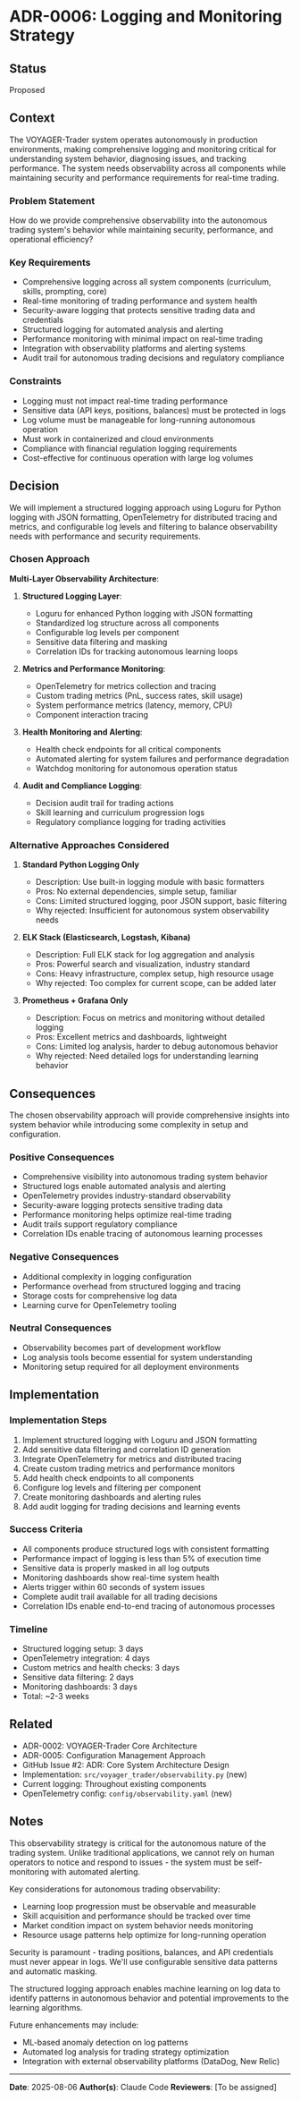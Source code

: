 # ADR-0006: Logging and Monitoring Strategy

## Status

Proposed

## Context

The VOYAGER-Trader system operates autonomously in production environments, making comprehensive logging and monitoring critical for understanding system behavior, diagnosing issues, and tracking performance. The system needs observability across all components while maintaining security and performance requirements for real-time trading.

### Problem Statement

How do we provide comprehensive observability into the autonomous trading system's behavior while maintaining security, performance, and operational efficiency?

### Key Requirements

- Comprehensive logging across all system components (curriculum, skills, prompting, core)
- Real-time monitoring of trading performance and system health
- Security-aware logging that protects sensitive trading data and credentials
- Structured logging for automated analysis and alerting
- Performance monitoring with minimal impact on real-time trading
- Integration with observability platforms and alerting systems
- Audit trail for autonomous trading decisions and regulatory compliance

### Constraints

- Logging must not impact real-time trading performance
- Sensitive data (API keys, positions, balances) must be protected in logs
- Log volume must be manageable for long-running autonomous operation
- Must work in containerized and cloud environments
- Compliance with financial regulation logging requirements
- Cost-effective for continuous operation with large log volumes

## Decision

We will implement a structured logging approach using Loguru for Python logging with JSON formatting, OpenTelemetry for distributed tracing and metrics, and configurable log levels and filtering to balance observability needs with performance and security requirements.

### Chosen Approach

**Multi-Layer Observability Architecture**:

1. **Structured Logging Layer**:
   - Loguru for enhanced Python logging with JSON formatting
   - Standardized log structure across all components
   - Configurable log levels per component
   - Sensitive data filtering and masking
   - Correlation IDs for tracking autonomous learning loops

2. **Metrics and Performance Monitoring**:
   - OpenTelemetry for metrics collection and tracing
   - Custom trading metrics (PnL, success rates, skill usage)
   - System performance metrics (latency, memory, CPU)
   - Component interaction tracing

3. **Health Monitoring and Alerting**:
   - Health check endpoints for all critical components
   - Automated alerting for system failures and performance degradation
   - Watchdog monitoring for autonomous operation status

4. **Audit and Compliance Logging**:
   - Decision audit trail for trading actions
   - Skill learning and curriculum progression logs
   - Regulatory compliance logging for trading activities

### Alternative Approaches Considered

1. **Standard Python Logging Only**
   - Description: Use built-in logging module with basic formatters
   - Pros: No external dependencies, simple setup, familiar
   - Cons: Limited structured logging, poor JSON support, basic filtering
   - Why rejected: Insufficient for autonomous system observability needs

2. **ELK Stack (Elasticsearch, Logstash, Kibana)**
   - Description: Full ELK stack for log aggregation and analysis
   - Pros: Powerful search and visualization, industry standard
   - Cons: Heavy infrastructure, complex setup, high resource usage
   - Why rejected: Too complex for current scope, can be added later

3. **Prometheus + Grafana Only**
   - Description: Focus on metrics and monitoring without detailed logging
   - Pros: Excellent metrics and dashboards, lightweight
   - Cons: Limited log analysis, harder to debug autonomous behavior
   - Why rejected: Need detailed logs for understanding learning behavior

## Consequences

The chosen observability approach will provide comprehensive insights into system behavior while introducing some complexity in setup and configuration.

### Positive Consequences

- Comprehensive visibility into autonomous trading system behavior
- Structured logs enable automated analysis and alerting
- OpenTelemetry provides industry-standard observability
- Security-aware logging protects sensitive trading data
- Performance monitoring helps optimize real-time trading
- Audit trails support regulatory compliance
- Correlation IDs enable tracing of autonomous learning processes

### Negative Consequences

- Additional complexity in logging configuration
- Performance overhead from structured logging and tracing
- Storage costs for comprehensive log data
- Learning curve for OpenTelemetry tooling

### Neutral Consequences

- Observability becomes part of development workflow
- Log analysis tools become essential for system understanding
- Monitoring setup required for all deployment environments

## Implementation

### Implementation Steps

1. Implement structured logging with Loguru and JSON formatting
2. Add sensitive data filtering and correlation ID generation
3. Integrate OpenTelemetry for metrics and distributed tracing
4. Create custom trading metrics and performance monitors
5. Add health check endpoints to all components
6. Configure log levels and filtering per component
7. Create monitoring dashboards and alerting rules
8. Add audit logging for trading decisions and learning events

### Success Criteria

- All components produce structured logs with consistent formatting
- Performance impact of logging is less than 5% of execution time
- Sensitive data is properly masked in all log outputs
- Monitoring dashboards show real-time system health
- Alerts trigger within 60 seconds of system issues
- Complete audit trail available for all trading decisions
- Correlation IDs enable end-to-end tracing of autonomous processes

### Timeline

- Structured logging setup: 3 days
- OpenTelemetry integration: 4 days
- Custom metrics and health checks: 3 days
- Sensitive data filtering: 2 days
- Monitoring dashboards: 3 days
- Total: ~2-3 weeks


## Related

- ADR-0002: VOYAGER-Trader Core Architecture
- ADR-0005: Configuration Management Approach
- GitHub Issue #2: ADR: Core System Architecture Design
- Implementation: `src/voyager_trader/observability.py` (new)
- Current logging: Throughout existing components
- OpenTelemetry config: `config/observability.yaml` (new)

## Notes

This observability strategy is critical for the autonomous nature of the trading system. Unlike traditional applications, we cannot rely on human operators to notice and respond to issues - the system must be self-monitoring with automated alerting.

Key considerations for autonomous trading observability:
- Learning loop progression must be observable and measurable
- Skill acquisition and performance should be tracked over time
- Market condition impact on system behavior needs monitoring
- Resource usage patterns help optimize for long-running operation

Security is paramount - trading positions, balances, and API credentials must never appear in logs. We'll use configurable sensitive data patterns and automatic masking.

The structured logging approach enables machine learning on log data to identify patterns in autonomous behavior and potential improvements to the learning algorithms.

Future enhancements may include:
- ML-based anomaly detection on log patterns
- Automated log analysis for trading strategy optimization
- Integration with external observability platforms (DataDog, New Relic)

---

**Date**: 2025-08-06
**Author(s)**: Claude Code
**Reviewers**: [To be assigned]
